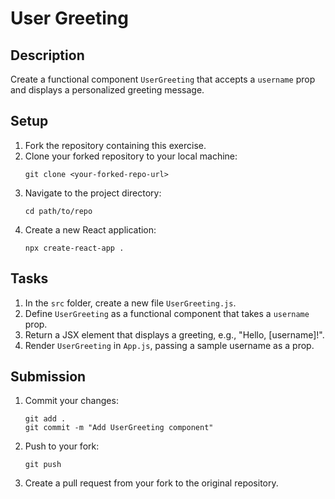 # User Greeting

## Description
Create a functional component `UserGreeting` that accepts a `username` prop and displays a personalized greeting message.

## Setup
1. Fork the repository containing this exercise.
2. Clone your forked repository to your local machine:
   ```
   git clone <your-forked-repo-url>
   ```
3. Navigate to the project directory:
   ```
   cd path/to/repo
   ```
4. Create a new React application:
   ```
   npx create-react-app .
   ```

## Tasks
1. In the `src` folder, create a new file `UserGreeting.js`.
2. Define `UserGreeting` as a functional component that takes a `username` prop.
3. Return a JSX element that displays a greeting, e.g., "Hello, [username]!".
4. Render `UserGreeting` in `App.js`, passing a sample username as a prop.

## Submission
1. Commit your changes:
   ```
   git add .
   git commit -m "Add UserGreeting component"
   ```
2. Push to your fork:
   ```
   git push
   ```
3. Create a pull request from your fork to the original repository.

